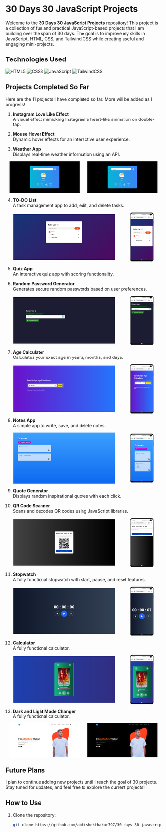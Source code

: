 # 30 Days 30 JavaScript Projects

Welcome to the **30 Days 30 JavaScript Projects** repository! This project is a collection of fun and practical JavaScript-based projects that I am building over the span of 30 days. The goal is to improve my skills in JavaScript, HTML, CSS, and Tailwind CSS while creating useful and engaging mini-projects.

## Technologies Used

![HTML5](https://img.shields.io/badge/html5-%23E34F26.svg?style=for-the-badge&logo=html5&logoColor=white)
![CSS3](https://img.shields.io/badge/css3-%231572B6.svg?style=for-the-badge&logo=css3&logoColor=white)
![JavaScript](https://img.shields.io/badge/javascript-%23323330.svg?style=for-the-badge&logo=javascript&logoColor=%23F7DF1E)
![TailwindCSS](https://img.shields.io/badge/tailwindcss-%2338B2AC.svg?style=for-the-badge&logo=tailwind-css&logoColor=white)

## Projects Completed So Far

Here are the 11 projects I have completed so far. More will be added as I progress!

1. **Instagram Love Like Effect**  
   A visual effect mimicking Instagram's heart-like animation on double-tap.

2. **Mouse Hover Effect**  
   Dynamic hover effects for an interactive user experience.

3. **Weather App**  
 Displays real-time weather information using an API.
<div style="display: flex; justify-content: space-around; align-items: center;">
  <img src="./src/img/readme file/3_Weather Application.png" alt="DESKTOP 1" style="width: 45%;"/>
  <img src="./src/img/readme file/3_Weather Application 2.png" alt="DESKTOP 2" style="width: 45%;"/>
</div>

4. **TO-DO List**  
 A task management app to add, edit, and delete tasks.
<div style="display: flex; justify-content: space-around; align-items: center;">
   <img src="./src/img/readme file/4_TO Do List Desktop.png" alt="DESKTOP 1" style="width: 65%;"/>
   <img src="./src/img/readme file/4_TO Do List Mobile.png" alt="DESKTOP 2" style="width: 15%;"/>
</div>

5. **Quiz App**  
   An interactive quiz app with scoring functionality.

6. **Random Password Generator**  
 Generates secure random passwords based on user preferences.
<div style="display: flex; justify-content: space-around; align-items: center;">
   <img src="./src/img/readme file/6_Random Password Generator Desktop.png" alt="DESKTOP 1" style="width: 65%;"/>
   <img src="./src/img/readme file/6_Random Password Generator Mobile.png" alt="DESKTOP 2" style="width: 15%;"/>
</div>

7. **Age Calculator**  
 Calculates your exact age in years, months, and days.
<div style="display: flex; justify-content: space-around; align-items: center;">
   <img src="./src/img/readme file/7 Age Calculator Desktop.png" alt="DESKTOP 1" style="width: 65%;"/>
   <img src="./src/img/readme file/7_Age Calculator Mobile.png" alt="DESKTOP 2" style="width: 15%;"/>
</div>

8. **Notes App**  
 A simple app to write, save, and delete notes.
<div style="display: flex; justify-content: space-around; align-items: center;">
   <img src="./src/img/readme file/8_Notes_Desktop.png" alt="DESKTOP 1" style="width: 65%;"/>
   <img src="./src/img/readme file/8_Notes_Mobile.png" alt="DESKTOP 2" style="width: 15%;"/>
</div>

9. **Quote Generator**  
   Displays random inspirational quotes with each click.

10. **QR Code Scanner**  
 Scans and decodes QR codes using JavaScript libraries.
<div style="display: flex; justify-content: space-around; align-items: center;">
   <img src="./src/img/readme file/10 QR Generator Desktop.png" alt="DESKTOP 1" style="width: 65%;"/>
   <img src="./src/img/readme file/10_QR CODE GENERATOR MOBILE.png" alt="DESKTOP 2" style="width: 15%;"/>
</div>

11. **Stopwatch**  
 A fully functional stopwatch with start, pause, and reset features.
<div style="display: flex; justify-content: space-around; align-items: center;">
   <img src="./src/img/readme file/12_StopWatch Desktop.png" alt="DESKTOP 1" style="width: 65%;"/>
   <img src="./src/img/readme file/12_StopWatch Mobile.png" alt="DESKTOP 2" style="width: 15%;"/>  
</div>

12. **Calculator**  
 A fully functional calculator.
<div style="display: flex; justify-content: space-around; align-items: center;">
  <img src="./src/img/readme file/13_music player Desktop.png" alt="DESKTOP 1" style="width: 65%;"/>
  <img src="./src/img/readme file/13_Music Player.png" alt="DESKTOP 2" style="width: 15%;"/>
</div>

13. **Dark and Light Mode Changer**  
    A fully functional calculator.

<div style="display: flex; justify-content: space-around; align-items: center;">
  <img src="./src/img/readme file/14_lightMode.png" alt="DESKTOP 1" style="width: 45%;"/>
  <img src="./src/img/readme file/14_darkMode.png" alt="DESKTOP 2" style="width: 45%;"/>
</div>

## Future Plans

I plan to continue adding new projects until I reach the goal of 30 projects. Stay tuned for updates, and feel free to explore the current projects!

## How to Use

1. Clone the repository:
   ```bash
   git clone https://github.com/abhishekthakur797/30-days-30-javascript-project
   ```

